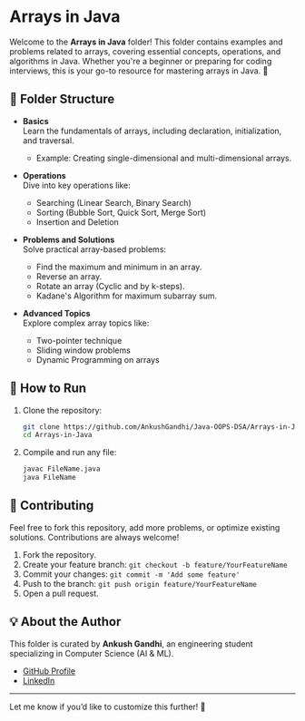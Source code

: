 # Arrays in Java

Welcome to the **Arrays in Java** folder! This folder contains examples and problems related to arrays, covering essential concepts, operations, and algorithms in Java. Whether you're a beginner or preparing for coding interviews, this is your go-to resource for mastering arrays in Java. 🚀

## 📂 Folder Structure

- **Basics**  
  Learn the fundamentals of arrays, including declaration, initialization, and traversal.
  - Example: Creating single-dimensional and multi-dimensional arrays.

- **Operations**  
  Dive into key operations like:
  - Searching (Linear Search, Binary Search)
  - Sorting (Bubble Sort, Quick Sort, Merge Sort)
  - Insertion and Deletion

- **Problems and Solutions**  
  Solve practical array-based problems:
  - Find the maximum and minimum in an array.
  - Reverse an array.
  - Rotate an array (Cyclic and by k-steps).
  - Kadane's Algorithm for maximum subarray sum.

- **Advanced Topics**  
  Explore complex array topics like:
  - Two-pointer technique
  - Sliding window problems
  - Dynamic Programming on arrays

## 🚀 How to Run

1. Clone the repository:  
   ```bash
   git clone https://github.com/AnkushGandhi/Java-OOPS-DSA/Arrays-in-Java.git
   cd Arrays-in-Java
   ```
2. Compile and run any file:  
   ```bash
   javac FileName.java
   java FileName
   ```

## 🤝 Contributing

Feel free to fork this repository, add more problems, or optimize existing solutions. Contributions are always welcome!

1. Fork the repository.
2. Create your feature branch: `git checkout -b feature/YourFeatureName`
3. Commit your changes: `git commit -m 'Add some feature'`
4. Push to the branch: `git push origin feature/YourFeatureName`
5. Open a pull request.

## 💡 About the Author

This folder is curated by **Ankush Gandhi**, an engineering student specializing in Computer Science (AI & ML).  
- [GitHub Profile](https://github.com/AnkushGandhi)  
- [LinkedIn](https://www.linkedin.com/in/ankush-gandhi-045a7122a)

---

Let me know if you’d like to customize this further! 🚀
